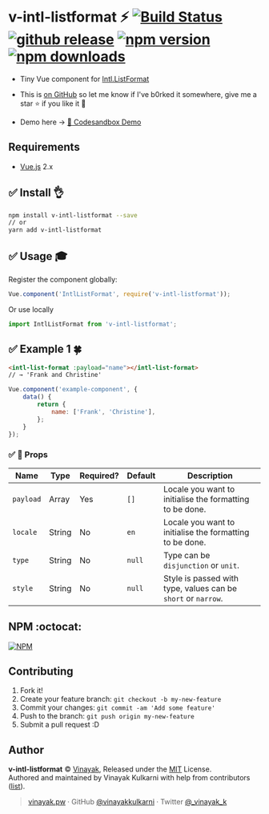 # v-intl-listformat :zap: [![Build Status](https://travis-ci.org/vinayakkulkarni/v-intl-listformat.svg?branch=master)](https://travis-ci.org/vinayakkulkarni/v-intl-listformat) <a href="https://github.com/vinayakkulkarni/v-intl-listformat/releases/latest"><img src="https://img.shields.io/github/release/vinayakkulkarni/v-intl-listformat.svg" alt="github release"></a> <a href="http://npmjs.org/package/v-intl-listformat"><img src="https://img.shields.io/npm/v/v-intl-listformat.svg" alt="npm version"></a> <a href="http://npm-stat.com/charts.html?package=v-intl-listformat"><img src="https://img.shields.io/npm/dm/v-intl-listformat.svg" alt="npm downloads"></a>

+ Tiny Vue component for [Intl.ListFormat](https://www.chromestatus.com/feature/4764538272481280)

+ This is [on GitHub](https://github.com/vinayakkulkarni/v-intl-listformat)  so let me know if I've b0rked it somewhere, give me a star :star: if you like it :beers:

+ Demo here -> [💯 Codesandbox Demo](https://bit.ly/v-intl-listformat)

## Requirements

* [Vue.js](https://vuejs.org/) 2.x

## :white_check_mark: Install :ok_hand:

```bash
npm install v-intl-listformat --save
// or
yarn add v-intl-listformat
```

## :white_check_mark: Usage :mortar_board:

Register the component globally:
```javascript
Vue.component('IntlListFormat', require('v-intl-listformat'));
```
Or use locally
```javascript
import IntlListFormat from 'v-intl-listformat';
```

## :white_check_mark: Example 1 :four_leaf_clover:

```html
<intl-list-format :payload="name"></intl-list-format>
// → 'Frank and Christine'
```

```javascript
Vue.component('example-component', {
	data() {
		return {
			name: ['Frank', 'Christine'],
		};
	}
});
```

### :white_check_mark: :book: Props

| Name | Type | Required? | Default | Description |
| --- | --- | --- | --- | --- |
| `payload` | Array | Yes | `[]` | Locale you want to initialise the formatting to be done. |
| `locale` | String | No | `en` | Locale you want to initialise the formatting to be done. |
| `type` | String | No | `null` | Type can be `disjunction` or `unit`. |
| `style` | String | No | `null` | Style is passed with type, values can be `short` or `narrow`. |

## NPM :octocat:  

[![NPM](https://nodei.co/npm/v-intl-listformat.png?downloads=true&downloadRank=true&stars=true)](https://nodei.co/npm/v-intl-listformat/)

## Contributing

1.  Fork it!
2.  Create your feature branch: `git checkout -b my-new-feature`
3.  Commit your changes: `git commit -am 'Add some feature'`
4.  Push to the branch: `git push origin my-new-feature`
5.  Submit a pull request :D

## Author

**v-intl-listformat** © [Vinayak](https://github.com/vinayakkulkarni), Released under the [MIT](./LICENSE) License.<br>
Authored and maintained by Vinayak Kulkarni with help from contributors ([list](https://github.com/vinayakkulkarni/v-intl-listformat/contributors)).

> [vinayak.pw](https://vinayak.pw) · GitHub [@vinayakkulkarni](https://github.com/vinayakkulkarni) · Twitter [@\_vinayak_k](https://twitter.com/_vinayak_k)
